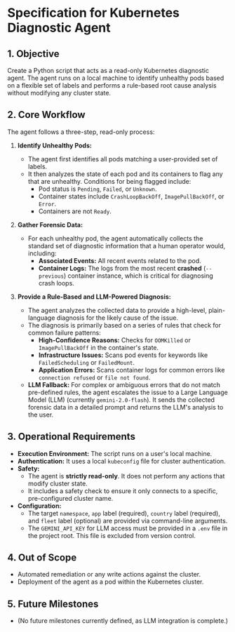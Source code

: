 # Specification for Kubernetes Diagnostic Agent

## 1. Objective

Create a Python script that acts as a read-only Kubernetes diagnostic agent. The agent runs on a local machine to identify unhealthy pods based on a flexible set of labels and performs a rule-based root cause analysis without modifying any cluster state.

## 2. Core Workflow

The agent follows a three-step, read-only process:

1.  **Identify Unhealthy Pods:**
    *   The agent first identifies all pods matching a user-provided set of labels.
    *   It then analyzes the state of each pod and its containers to flag any that are unhealthy. Conditions for being flagged include:
        *   Pod status is `Pending`, `Failed`, or `Unknown`.
        *   Container states include `CrashLoopBackOff`, `ImagePullBackOff`, or `Error`.
        *   Containers are not `Ready`.

2.  **Gather Forensic Data:**
    *   For each unhealthy pod, the agent automatically collects the standard set of diagnostic information that a human operator would, including:
        *   **Associated Events:** All recent events related to the pod.
        *   **Container Logs:** The logs from the most recent **crashed** (`--previous`) container instance, which is critical for diagnosing crash loops.

3.  **Provide a Rule-Based and LLM-Powered Diagnosis:**
    *   The agent analyzes the collected data to provide a high-level, plain-language diagnosis for the likely cause of the issue.
    *   The diagnosis is primarily based on a series of rules that check for common failure patterns:
        *   **High-Confidence Reasons:** Checks for `OOMKilled` or `ImagePullBackOff` in the container's state.
        *   **Infrastructure Issues:** Scans pod events for keywords like `FailedScheduling` or `FailedMount`.
        *   **Application Errors:** Scans container logs for common errors like `connection refused` or `file not found`.
    *   **LLM Fallback:** For complex or ambiguous errors that do not match pre-defined rules, the agent escalates the issue to a Large Language Model (LLM) (currently `gemini-2.0-flash`). It sends the collected forensic data in a detailed prompt and returns the LLM's analysis to the user.

## 3. Operational Requirements

*   **Execution Environment:** The script runs on a user's local machine.
*   **Authentication:** It uses a local `kubeconfig` file for cluster authentication.
*   **Safety:**
    *   The agent is **strictly read-only**. It does not perform any actions that modify cluster state.
    *   It includes a safety check to ensure it only connects to a specific, pre-configured cluster name.
*   **Configuration:**
    *   The target `namespace`, `app` label (required), `country` label (required), and `fleet` label (optional) are provided via command-line arguments.
    *   The `GEMINI_API_KEY` for LLM access must be provided in a `.env` file in the project root. This file is excluded from version control.

## 4. Out of Scope

*   Automated remediation or any write actions against the cluster.
*   Deployment of the agent as a pod within the Kubernetes cluster.

## 5. Future Milestones

*   (No future milestones currently defined, as LLM integration is complete.)
